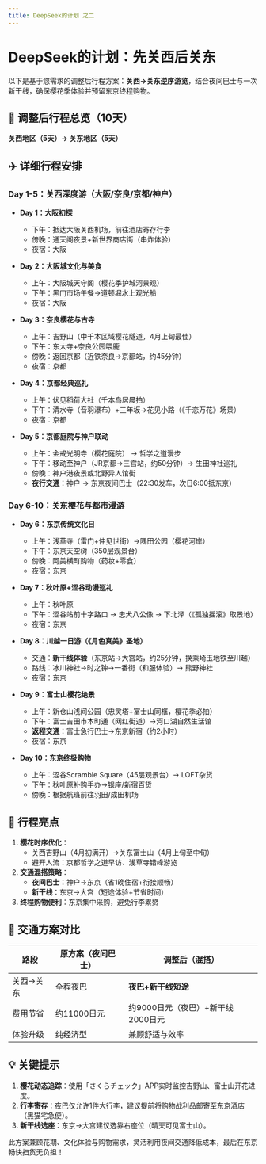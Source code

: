 ```yaml
---
title: DeepSeek的计划 之二
---
```


# DeepSeek的计划：先关西后关东

以下是基于您需求的调整后行程方案：**关西→关东逆序游览**，结合夜间巴士与一次新干线，确保樱花季体验并预留东京终程购物。

## 📅 调整后行程总览（10天）
**关西地区（5天）→ 关东地区（5天）**

## ✈️ 详细行程安排

### Day 1-5：关西深度游（大阪/奈良/京都/神户）
- **Day 1：大阪初探**
  - 下午：抵达大阪关西机场，前往酒店寄存行李
  - 傍晚：通天阁夜景+新世界商店街（串炸体验）
  - 夜宿：大阪  

- **Day 2：大阪城文化与美食**  
  - 上午：大阪城天守阁（樱花季护城河景观）
  - 下午：黑门市场午餐→道顿堀水上观光船
  - 夜宿：大阪

- **Day 3：奈良樱花与古寺**  
  - 上午：吉野山（中千本区域樱花隧道，4月上旬最佳）
  - 下午：东大寺+奈良公园喂鹿
  - 傍晚：返回京都（近铁奈良→京都站，约45分钟）
  - 夜宿：京都

- **Day 4：京都经典巡礼**  
  - 上午：伏见稻荷大社（千本鸟居晨拍）
  - 下午：清水寺（音羽瀑布）+三年坂→花见小路（《千恋万花》场景）
  - 夜宿：京都

- **Day 5：京都庭院与神户联动**  
  - 上午：金戒光明寺（樱花庭院） → 哲学之道漫步
  - 下午：移动至神户（JR京都→三宫站，约50分钟）→ 生田神社巡礼
  - 傍晚：神户港夜景或北野异人馆街
  - **夜行交通**：神户 → 东京夜间巴士（22:30发车，次日6:00抵东京）

### Day 6-10：关东樱花与都市漫游
- **Day 6：东京传统文化日**
  - 上午：浅草寺（雷门+仲见世街）→隅田公园（樱花河岸）
  - 下午：东京天空树（350层观景台）
  - 傍晚：阿美横町购物（药妆+零食）
  - 夜宿：东京

- **Day 7：秋叶原+涩谷动漫巡礼**
  - 上午：秋叶原
  - 下午：涩谷站前十字路口 → 忠犬八公像 → 下北泽（《孤独摇滚》取景地）
  - 夜宿：东京

- **Day 8：川越一日游（《月色真美》圣地）**
  - 交通：**新干线体验**（东京站→大宫站，约25分钟，换乘埼玉地铁至川越）
  - 路线：冰川神社→时之钟→一番街（和服体验）→ 熊野神社
  - 夜宿：东京

- **Day 9：富士山樱花绝景**
  - 上午：新仓山浅间公园（忠灵塔+富士山同框，樱花季必拍）
  - 下午：富士吉田市本町通（网红街道）→河口湖自然生活馆
  - **返程交通**：富士急行巴士→东京新宿（约2小时）
  - 夜宿：东京

- **Day 10：东京终极购物**  
  - 上午：涩谷Scramble Square（45层观景台）→ LOFT杂货
  - 下午：秋叶原补购手办→银座/新宿百货
  - 傍晚：根据航班前往羽田/成田机场

## 🌸 行程亮点
1. **樱花时序优化**：
   - 关西吉野山（4月初满开）→关东富士山（4月上旬至中旬）
   - 避开人流：京都哲学之道早访、浅草寺错峰游览
2. **交通混搭策略**：  
   - **夜间巴士**：神户→东京（省1晚住宿+衔接顺畅）
   - **新干线**：东京→大宫（短途体验+节省时间）
3. **终程购物便利**：东京集中采购，避免行李累赘

## 🚌 交通方案对比
| 路段 | 原方案（夜间巴士） | 调整后（混搭） |
|------|--------------------|----------------|
| 关西→关东 | 全程夜巴 | **夜巴+新干线短途** |
| 费用节省 | 约11000日元 | 约9000日元（夜巴）+新干线2000日元 |
| 体验升级 | 纯经济型 | 兼顾舒适与效率 |

## 💡 关键提示
1. **樱花动态追踪**：使用「さくらチェック」APP实时监控吉野山、富士山开花进度。
2. **行李寄存**：夜巴仅允许1件大行李，建议提前将购物战利品邮寄至东京酒店（黑猫宅急便）。
3. **新干线选座**：东京→大宫建议选靠右座位（晴天可见富士山）。

此方案兼顾花期、文化体验与购物需求，灵活利用夜间交通降低成本，最后在东京畅快扫货无负担！
